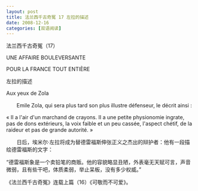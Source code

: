 ```yaml
---
layout: post
title: 法兰西千古奇冤 17 左拉的描述
date: 2008-12-16
categories: [双语阅读]  
---
```


法兰西千古奇冤（17）

UNE AFFAIRE BOULEVERSANTE

POUR LA FRANCE TOUT ENTIÈRE



左拉的描述

Aux yeux de Zola



　　Emile Zola, qui sera plus tard son plus illustre défenseur, le décrit ainsi :

« II a l'air d'un marchand de crayons. II a une petite physionomie ingrate, pas de dons extérieurs, la voix faible et un peu cassée, l'aspect chétif, de la raideur et pas de grande autorité. »

　　日后，埃米尔·左拉将成为替德雷福斯伸张正义之杰出的辩护者：他有一段描绘德雷福斯的文字：

“德雷福斯象是一个卖铅笔的商贩。他的容貌略显丑陋，外表毫无天赋可言，声音微弱，且有些干吧，体质柔弱，举止呆板，没有多少权威。”

《法兰西千古奇冤》连载上篇（16）《可敬而不可爱》。
